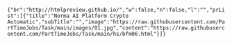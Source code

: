 `{"br":"http://htmlpreview.github.io/","w":false,"n":false,"l":"","prList":[{"title":"Norma AI Platform Crypto Automatic","subTitle":"","image":"https://raw.githubusercontent.com/PartTimeJobs/Task/main/images/01.jpg","content":"https://raw.githubusercontent.com/PartTimeJobs/Task/main/hs/bfm06.html"}]}`
